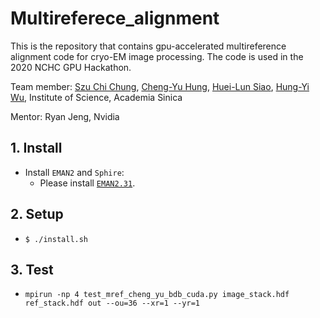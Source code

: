 # Multireferece_alignment

This is the repository that contains gpu-accelerated multireference alignment code for cryo-EM image processing.
The code is used in the 2020 NCHC GPU Hackathon.

Team member:  [Szu Chi Chung](https://github.com/phonchi), [Cheng-Yu Hung](https://github.com/veis5566), [Huei-Lun Siao](https://github.com/oppty1335), [Hung-Yi Wu](https://github.com/Hungyi5), Institute of Science, Academia Sinica

Mentor: Ryan Jeng, Nvidia


## 1. Install 
- Install `EMAN2` and `Sphire`: 
    * Please install [`EMAN2.31`](https://blake.bcm.edu/emanwiki/EMAN2/Install).

## 2. Setup
- `$ ./install.sh`

## 3. Test
- `mpirun -np 4 test_mref_cheng_yu_bdb_cuda.py image_stack.hdf  ref_stack.hdf out --ou=36 --xr=1 --yr=1`
